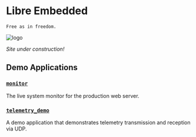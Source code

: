 #  Libre Embedded

`Free as in freedom.`

![logo](https://libre-embedded.com/static/svg/chip-circle-bootstrap.svg)

*Site under construction!*

## Demo Applications

### [`monitor`](https://libre-embedded.com/monitor)

The live system monitor for the production web server.

### [`telemetry_demo`](https://libre-embedded.com/telemetry_demo)

A demo application that demonstrates telemetry transmission and reception
via UDP.
